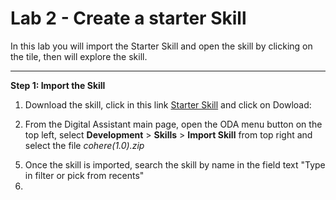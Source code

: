 # Lab 2 - Create a starter Skill

In this lab you will import the Starter Skill and open the skill by clicking on the tile, then will explore the skill.

___
**Step 1: Import the Skill**

1. Download the skill, click in this link [Starter Skill](/main/cohere(1.0).zip) and click on Dowload:

[](/images/lab2-importskill-0.png)

2. From the Digital Assistant main page, open the ODA menu button on the top left, select **Development** > **Skills** > **Import Skill** from top right and select the file *cohere(1.0).zip*

[](/images/lab2-importskill-1.png)
  
5. Once the skill is imported, search the skill by name in the field text "Type in filter or pick from recents"
6. 
